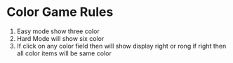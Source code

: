 # Color Game Rules
1. Easy mode show three color
2. Hard Mode will show six color
3. If click on any color field then will show display right or rong if right then all color items will be same color
